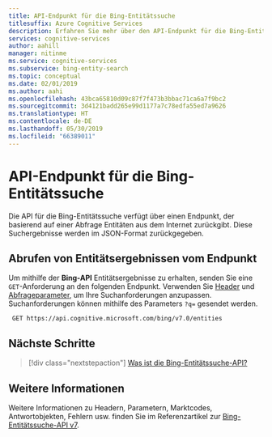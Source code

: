 ```yaml
---
title: API-Endpunkt für die Bing-Entitätssuche
titlesuffix: Azure Cognitive Services
description: Erfahren Sie mehr über den API-Endpunkt für die Bing-Entitätssuche und das Senden von Anforderungen an diesen.
services: cognitive-services
author: aahill
manager: nitinme
ms.service: cognitive-services
ms.subservice: bing-entity-search
ms.topic: conceptual
ms.date: 02/01/2019
ms.author: aahi
ms.openlocfilehash: 43bca65810d09c87f7f473b3bbac71ca6a7f9bc2
ms.sourcegitcommit: 3d4121badd265e99d1177a7c78edfa55ed7a9626
ms.translationtype: HT
ms.contentlocale: de-DE
ms.lasthandoff: 05/30/2019
ms.locfileid: "66389011"
---
```

# <a name="bing-entity-search-api-endpoint"></a>API-Endpunkt für die Bing-Entitätssuche


Die API für die Bing-Entitätssuche verfügt über einen Endpunkt, der basierend auf einer Abfrage Entitäten aus dem Internet zurückgibt. Diese Suchergebnisse werden im JSON-Format zurückgegeben.

## <a name="get-entity-results-from-the-endpoint"></a>Abrufen von Entitätsergebnissen vom Endpunkt

Um mithilfe der **Bing-API** Entitätsergebnisse zu erhalten, senden Sie eine `GET`-Anforderung an den folgenden Endpunkt. Verwenden Sie [Header](https://docs.microsoft.com/rest/api/cognitiveservices-bingsearch/bing-entities-api-v7-reference#headers) und [Abfrageparameter](https://docs.microsoft.com/rest/api/cognitiveservices-bingsearch/bing-entities-api-v7-reference#query-parameters), um Ihre Suchanforderungen anzupassen. Suchanforderungen können mithilfe des Parameters `?q=` gesendet werden.

```cURL
 GET https://api.cognitive.microsoft.com/bing/v7.0/entities
```

## <a name="next-steps"></a>Nächste Schritte

> [!div class="nextstepaction"]
> [Was ist die Bing-Entitätssuche-API?](overview.md)

## <a name="see-also"></a>Weitere Informationen 

Weitere Informationen zu Headern, Parametern, Marktcodes, Antwortobjekten, Fehlern usw. finden Sie im Referenzartikel zur [Bing-Entitätssuche-API v7](https://docs.microsoft.com/rest/api/cognitiveservices-bingsearch/bing-entities-api-v7-reference).
